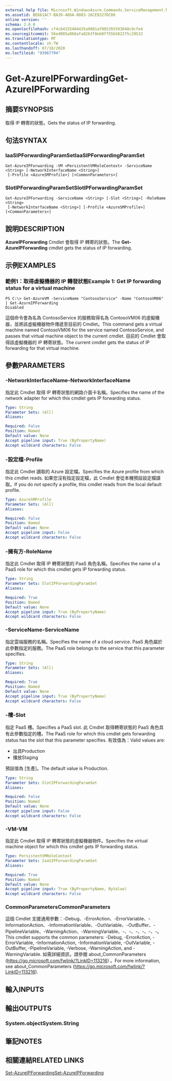 ```yaml
---
external help file: Microsoft.WindowsAzure.Commands.ServiceManagement.Network.dll-Help.xml
ms.assetid: BE661AC7-BA39-4D6A-8083-16CE9327DC08
online version: ''
schema: 2.0.0
ms.openlocfilehash: cf4c84155484435a9601af005393593040c9cfe4
ms.sourcegitcommit: 56ed085a868afa8263f8eb0f755b5822f5c29532
ms.translationtype: MT
ms.contentlocale: zh-TW
ms.lasthandoff: 07/18/2020
ms.locfileid: "93967794"
---
```

# <span data-ttu-id="f3305-101">Get-AzureIPForwarding</span><span class="sxs-lookup"><span data-stu-id="f3305-101">Get-AzureIPForwarding</span></span>

## <span data-ttu-id="f3305-102">摘要</span><span class="sxs-lookup"><span data-stu-id="f3305-102">SYNOPSIS</span></span>
<span data-ttu-id="f3305-103">取得 IP 轉寄的狀態。</span><span class="sxs-lookup"><span data-stu-id="f3305-103">Gets the status of IP forwarding.</span></span>

## <span data-ttu-id="f3305-104">句法</span><span class="sxs-lookup"><span data-stu-id="f3305-104">SYNTAX</span></span>

### <span data-ttu-id="f3305-105">IaaSIPForwardingParamSet</span><span class="sxs-lookup"><span data-stu-id="f3305-105">IaaSIPForwardingParamSet</span></span>
```
Get-AzureIPForwarding -VM <PersistentVMRoleContext> -ServiceName <String> [-NetworkInterfaceName <String>]
 [-Profile <AzureSMProfile>] [<CommonParameters>]
```

### <span data-ttu-id="f3305-106">SlotIPForwardingParamSet</span><span class="sxs-lookup"><span data-stu-id="f3305-106">SlotIPForwardingParamSet</span></span>
```
Get-AzureIPForwarding -ServiceName <String> [-Slot <String>] -RoleName <String>
 [-NetworkInterfaceName <String>] [-Profile <AzureSMProfile>] [<CommonParameters>]
```

## <span data-ttu-id="f3305-107">說明</span><span class="sxs-lookup"><span data-stu-id="f3305-107">DESCRIPTION</span></span>
<span data-ttu-id="f3305-108">**AzureIPForwarding** Cmdlet 會取得 IP 轉寄的狀態。</span><span class="sxs-lookup"><span data-stu-id="f3305-108">The **Get-AzureIPForwarding** cmdlet gets the status of IP forwarding.</span></span>

## <span data-ttu-id="f3305-109">示例</span><span class="sxs-lookup"><span data-stu-id="f3305-109">EXAMPLES</span></span>

### <span data-ttu-id="f3305-110">範例1：取得虛擬機器的 IP 轉發狀態</span><span class="sxs-lookup"><span data-stu-id="f3305-110">Example 1: Get IP forwarding status for a virtual machine</span></span>
```
PS C:\> Get-AzureVM -ServiceName "ContosoService" -Name "ContosoVM06" | Get-AzureIPForwarding
Disabled
```

<span data-ttu-id="f3305-111">這個命令會為名為 ContosoService 的服務取得名為 ContosoVM06 的虛擬機器，並將該虛擬機器物件傳遞至目前的 Cmdlet。</span><span class="sxs-lookup"><span data-stu-id="f3305-111">This command gets a virtual machine named ContosoVM06 for the service named ContosoService, and passes that virtual machine object to the current cmdlet.</span></span>
<span data-ttu-id="f3305-112">目前的 Cmdlet 會取得該虛擬機器的 IP 轉寄狀態。</span><span class="sxs-lookup"><span data-stu-id="f3305-112">The current cmdlet gets the status of IP forwarding for that virtual machine.</span></span>

## <span data-ttu-id="f3305-113">參數</span><span class="sxs-lookup"><span data-stu-id="f3305-113">PARAMETERS</span></span>

### <span data-ttu-id="f3305-114">-NetworkInterfaceName</span><span class="sxs-lookup"><span data-stu-id="f3305-114">-NetworkInterfaceName</span></span>
<span data-ttu-id="f3305-115">指定此 Cmdlet 取得 IP 轉寄狀態的網路介面卡名稱。</span><span class="sxs-lookup"><span data-stu-id="f3305-115">Specifies the name of the network adapter for which this cmdlet gets IP forwarding status.</span></span>

```yaml
Type: String
Parameter Sets: (All)
Aliases: 

Required: False
Position: Named
Default value: None
Accept pipeline input: True (ByPropertyName)
Accept wildcard characters: False
```

### <span data-ttu-id="f3305-116">-設定檔</span><span class="sxs-lookup"><span data-stu-id="f3305-116">-Profile</span></span>
<span data-ttu-id="f3305-117">指定此 Cmdlet 讀取的 Azure 設定檔。</span><span class="sxs-lookup"><span data-stu-id="f3305-117">Specifies the Azure profile from which this cmdlet reads.</span></span> <span data-ttu-id="f3305-118">如果您沒有指定設定檔，此 Cmdlet 會從本機預設設定檔讀取。</span><span class="sxs-lookup"><span data-stu-id="f3305-118">If you do not specify a profile, this cmdlet reads from the local default profile.</span></span>

```yaml
Type: AzureSMProfile
Parameter Sets: (All)
Aliases: 

Required: False
Position: Named
Default value: None
Accept pipeline input: False
Accept wildcard characters: False
```

### <span data-ttu-id="f3305-119">-擁有方</span><span class="sxs-lookup"><span data-stu-id="f3305-119">-RoleName</span></span>
<span data-ttu-id="f3305-120">指定此 Cmdlet 取得 IP 轉寄狀態的 PaaS 角色名稱。</span><span class="sxs-lookup"><span data-stu-id="f3305-120">Specifies the name of a PaaS role for which this cmdlet gets IP forwarding status.</span></span>

```yaml
Type: String
Parameter Sets: SlotIPForwardingParamSet
Aliases: 

Required: True
Position: Named
Default value: None
Accept pipeline input: True (ByPropertyName)
Accept wildcard characters: False
```

### <span data-ttu-id="f3305-121">-ServiceName</span><span class="sxs-lookup"><span data-stu-id="f3305-121">-ServiceName</span></span>
<span data-ttu-id="f3305-122">指定雲端服務的名稱。</span><span class="sxs-lookup"><span data-stu-id="f3305-122">Specifies the name of a cloud service.</span></span>
<span data-ttu-id="f3305-123">PaaS 角色屬於此參數指定的服務。</span><span class="sxs-lookup"><span data-stu-id="f3305-123">The PaaS role belongs to the service that this parameter specifies.</span></span>

```yaml
Type: String
Parameter Sets: (All)
Aliases: 

Required: True
Position: Named
Default value: None
Accept pipeline input: True (ByPropertyName)
Accept wildcard characters: False
```

### <span data-ttu-id="f3305-124">-槽</span><span class="sxs-lookup"><span data-stu-id="f3305-124">-Slot</span></span>
<span data-ttu-id="f3305-125">指定 PaaS 槽。</span><span class="sxs-lookup"><span data-stu-id="f3305-125">Specifies a PaaS slot.</span></span>
<span data-ttu-id="f3305-126">此 Cmdlet 取得轉寄狀態的 PaaS 角色具有此參數指定的槽。</span><span class="sxs-lookup"><span data-stu-id="f3305-126">The PaaS role for which this cmdlet gets forwarding status has the slot that this parameter specifies.</span></span>
<span data-ttu-id="f3305-127">有效值為：</span><span class="sxs-lookup"><span data-stu-id="f3305-127">Valid values are:</span></span> 

- <span data-ttu-id="f3305-128">出具</span><span class="sxs-lookup"><span data-stu-id="f3305-128">Production</span></span>
- <span data-ttu-id="f3305-129">播放</span><span class="sxs-lookup"><span data-stu-id="f3305-129">Staging</span></span> 

<span data-ttu-id="f3305-130">預設值為 [生產]。</span><span class="sxs-lookup"><span data-stu-id="f3305-130">The default value is Production.</span></span>

```yaml
Type: String
Parameter Sets: SlotIPForwardingParamSet
Aliases: 

Required: False
Position: Named
Default value: None
Accept pipeline input: False
Accept wildcard characters: False
```

### <span data-ttu-id="f3305-131">-VM</span><span class="sxs-lookup"><span data-stu-id="f3305-131">-VM</span></span>
<span data-ttu-id="f3305-132">指定此 Cmdlet 取得 IP 轉寄狀態的虛擬機器物件。</span><span class="sxs-lookup"><span data-stu-id="f3305-132">Specifies the virtual machine object for which this cmdlet gets IP forwarding status.</span></span>

```yaml
Type: PersistentVMRoleContext
Parameter Sets: IaaSIPForwardingParamSet
Aliases: 

Required: True
Position: Named
Default value: None
Accept pipeline input: True (ByPropertyName, ByValue)
Accept wildcard characters: False
```

### <span data-ttu-id="f3305-133">CommonParameters</span><span class="sxs-lookup"><span data-stu-id="f3305-133">CommonParameters</span></span>
<span data-ttu-id="f3305-134">這個 Cmdlet 支援通用參數：-Debug、-ErrorAction、-ErrorVariable、-InformationAction、-InformationVariable、-OutVariable、-OutBuffer、-PipelineVariable、-WarningAction、-WarningVariable、-、-、-、-、-、-。</span><span class="sxs-lookup"><span data-stu-id="f3305-134">This cmdlet supports the common parameters: -Debug, -ErrorAction, -ErrorVariable, -InformationAction, -InformationVariable, -OutVariable, -OutBuffer, -PipelineVariable, -Verbose, -WarningAction, and -WarningVariable.</span></span> <span data-ttu-id="f3305-135">如需詳細資訊，請參閱 about_CommonParameters (https://go.microsoft.com/fwlink/?LinkID=113216) 。</span><span class="sxs-lookup"><span data-stu-id="f3305-135">For more information, see about_CommonParameters (https://go.microsoft.com/fwlink/?LinkID=113216).</span></span>

## <span data-ttu-id="f3305-136">輸入</span><span class="sxs-lookup"><span data-stu-id="f3305-136">INPUTS</span></span>

## <span data-ttu-id="f3305-137">輸出</span><span class="sxs-lookup"><span data-stu-id="f3305-137">OUTPUTS</span></span>

### <span data-ttu-id="f3305-138">System.object</span><span class="sxs-lookup"><span data-stu-id="f3305-138">System.String</span></span>

## <span data-ttu-id="f3305-139">筆記</span><span class="sxs-lookup"><span data-stu-id="f3305-139">NOTES</span></span>

## <span data-ttu-id="f3305-140">相關連結</span><span class="sxs-lookup"><span data-stu-id="f3305-140">RELATED LINKS</span></span>

[<span data-ttu-id="f3305-141">Set-AzureIPForwarding</span><span class="sxs-lookup"><span data-stu-id="f3305-141">Set-AzureIPForwarding</span></span>](./Set-AzureIPForwarding.md)


